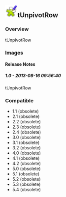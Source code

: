 ## <img src='./logo.jpg' width='40' height='40'>tUnpivotRow

### Overview
 tUnpivotRow
### Images




#### Release Notes

##### 1.0 - 2013-08-16 09:56:40
 tUnpivotRow
### Compatible
 -  1.1 (obsolete)
 -   2.1 (obsolete)
 -   2.2 (obsolete)
 -   2.3 (obsolete)
 -   2.4 (obsolete)
 -   3.0 (obsolete)
 -   3.1 (obsolete)
 -   3.2 (obsolete)
 -   4.0 (obsolete)
 -   4.1 (obsolete)
 -   4.2 (obsolete)
 -   5.0 (obsolete)
 -   5.1 (obsolete)
 -   5.2 (obsolete)
 -   5.3 (obsolete)
 -   5.4 (obsolete)